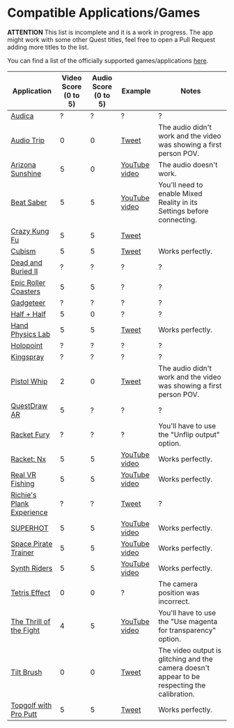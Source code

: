 # Compatible Applications/Games

**ATTENTION** This list is incomplete and it is a work in progress. The app might work with some other Quest titles, feel free to open a Pull Request adding more titles to the list.

You can find a list of the officially supported games/applications [here](https://creator.oculus.com/mrc/). 

| Application | Video Score (0 to 5) | Audio Score (0 to 5) | Example | Notes |
|--------------|------------------------|-------------------------|------------|--------|
| [Audica](https://www.oculus.com/experiences/quest/2333124776756148) | ? | ? | ? | ? |
| [Audio Trip](https://www.oculus.com/experiences/quest/2484044451715693) | 0 | 0 | [Tweet](https://twitter.com/fabio914/status/1342941540566650880) | The audio didn't work and the video was showing a first person POV. |
| [Arizona Sunshine](https://www.oculus.com/experiences/quest/2190353671014400) | 5 | 0 | [YouTube video](https://www.youtube.com/watch?v=P6t7ofl2Spk) | The audio doesn't work. |
| [Beat Saber](https://www.oculus.com/experiences/quest/2448060205267927) | 5 | 5 | [YouTube video](https://www.youtube.com/watch?v=tNTGkVg5ceU) | You'll need to enable Mixed Reality in its Settings before connecting. |
| [Crazy Kung Fu](https://sidequestvr.com/app/1195/crazy-kung-fu) | 5 | 5 | [Tweet](https://twitter.com/ImPotter/status/1333928589897699332) | |
| [Cubism](https://www.oculus.com/experiences/quest/2264524423619421/) | 5 | 5 | [Tweet](https://twitter.com/fabio914/status/1333548364697378827) | Works perfectly. |
| [Dead and Buried II](https://www.oculus.com/experiences/quest/2134077359973067) | ? | ? | ? | ? |
| [Epic Roller Coasters](https://www.oculus.com/experiences/quest/2299465166734471) | 5 | 5 | ? | ? |
| [Gadgeteer](https://www.oculus.com/experiences/quest/2567395559960697) | ? | ? | ? | ? |
| [Half + Half](https://www.oculus.com/experiences/quest/2035353573194060) | 5 | 0 | ? | ? |
| [Hand Physics Lab](https://sidequestvr.com/app/750) | 5 | 5 | [Tweet](https://twitter.com/fabio914/status/1330985474740121602) | Works perfectly. |
| [Holopoint](https://www.oculus.com/experiences/quest/2202354219893697) | ? | ? | ? | ? |
| [Kingspray](https://www.oculus.com/experiences/quest/2082941345119152) | ? | ? | ? | ? |
| [Pistol Whip](https://www.oculus.com/experiences/quest/2104963472963790) | 2 | 0 | [Tweet](https://twitter.com/fabio914/status/1326699860146401284) | The audio didn't work and the video was showing a first person POV. |
| [QuestDraw AR](https://sidequestvr.com/app/1168) | 5 | ? | ? | ? |
| [Racket Fury](https://www.oculus.com/experiences/quest/1952355814856769) | ? | ? | ? | You'll have to use the "Unflip output" option. |
| [Racket: Nx](https://www.oculus.com/experiences/quest/2255408847836468) | 5 | 5 | [YouTube video](https://www.youtube.com/watch?v=u05jGAV-V_Q) | Works perfectly. |
| [Real VR Fishing](https://www.oculus.com/experiences/quest/2582932495064035) | 5 | 5 | [YouTube video](https://www.youtube.com/watch?v=xMbj-JThgoc) | Works perfectly. |
| [Richie's Plank Experience](https://www.oculus.com/experiences/quest/1642239225880682) | ? | ? | [Tweet](https://twitter.com/FreekTeunen/status/1327673218891649024) | ? |
| [SUPERHOT](https://www.oculus.com/experiences/quest/1921533091289407/) | 5 | 5 | [YouTube video](https://www.youtube.com/watch?v=ZnOY8juMw4k) | Works perfectly. |
| [Space Pirate Trainer](https://www.oculus.com/experiences/quest/1663790613725314) | 5 | 5 | [YouTube video](https://www.youtube.com/watch?v=44Nmv7Es5yI) | Works perfectly. |
| [Synth Riders](https://www.oculus.com/experiences/quest/2436558143118760) | 5 | 5 | [YouTube video](https://youtu.be/ss7L1vqUp0I) | Works perfectly. |
| [Tetris Effect](https://www.oculus.com/experiences/quest/3386618894743567) | 0 | 0 | ? | The camera position was incorrect. |
| [The Thrill of the Fight](https://www.oculus.com/experiences/quest/3008315795852749) | 4 | 5 | [YouTube video](https://www.youtube.com/watch?v=aPSBmej4ppc) | You'll have to use the "Use magenta for transparency" option. |
| [Tilt Brush](https://www.oculus.com/experiences/quest/2322529091093901) | 0 | 0 | [Tweet](https://twitter.com/fabio914/status/1332724521497931777) | The video output is glitching and the camera doesn't appear to be respecting the calibration. |
| [Topgolf with Pro Putt](https://www.oculus.com/experiences/quest/2412327085529357) | 5 | 5 | [Tweet](https://twitter.com/fabio914/status/1342953951453446145) | Works perfectly. | 
